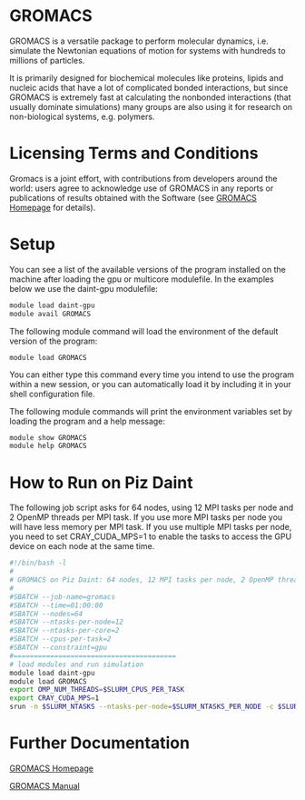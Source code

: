 # GROMACS

GROMACS is a versatile package to perform molecular dynamics, i.e. simulate the Newtonian equations of motion for systems with hundreds to millions of particles.

It is primarily designed for biochemical molecules like proteins, lipids and nucleic acids that have a lot of complicated bonded interactions, but since GROMACS is extremely fast at calculating the nonbonded interactions (that usually dominate simulations) many groups are also using it for research on non-biological systems, e.g. polymers.

# Licensing Terms and Conditions

Gromacs is a joint effort, with contributions from developers around the world: users agree to acknowledge use of GROMACS in any reports or publications of results obtained with the Software (see [GROMACS Homepage](http://www.gromacs.org/) for details).

# Setup

You can see a list of the available versions of the program installed on the machine after loading the gpu or multicore modulefile. In the examples below we use the daint-gpu modulefile:

```bash
module load daint-gpu
module avail GROMACS
```

The following module command will load the environment of the default version of the program:
```
module load GROMACS
```

You can either type this command every time you intend to use the program within a new session, or you can automatically load it by including it in your shell configuration file.

The following module commands will print the environment variables set by loading the program and a help message:
```bash
module show GROMACS
module help GROMACS
```

# How to Run on Piz Daint

The following job script asks for 64 nodes, using 12 MPI tasks per node and 2 OpenMP threads per MPI task. If you use more MPI tasks per node you will have less memory per MPI task. If you use multiple MPI tasks per node, you need to set CRAY_CUDA_MPS=1 to enable the tasks to access the GPU device on each node at the same time.

```bash
#!/bin/bash -l
#
# GROMACS on Piz Daint: 64 nodes, 12 MPI tasks per node, 2 OpenMP threads per task using hyperthreading (--ntasks-per-core=2)
#
#SBATCH --job-name=gromacs
#SBATCH --time=01:00:00
#SBATCH --nodes=64
#SBATCH --ntasks-per-node=12
#SBATCH --ntasks-per-core=2
#SBATCH --cpus-per-task=2
#SBATCH --constraint=gpu
#========================================
# load modules and run simulation
module load daint-gpu
module load GROMACS
export OMP_NUM_THREADS=$SLURM_CPUS_PER_TASK
export CRAY_CUDA_MPS=1
srun -n $SLURM_NTASKS --ntasks-per-node=$SLURM_NTASKS_PER_NODE -c $SLURM_CPUS_PER_TASK gmx_mpi mdrun -s input.tpr
```

# Further Documentation

[GROMACS Homepage](http://www.gromacs.org/)

[GROMACS Manual](http://www.gromacs.org/Documentation/Manual)
